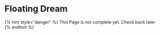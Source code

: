# Floating Dream

{% hint style="danger" %}
This Page is not complete yet. Check back later
{% endhint %}

<figure><img src="https://github.com/user-attachments/assets/3f5a7cf2-5d77-46da-b4aa-c98e1e1ea47c" alt=""><figcaption></figcaption></figure>
